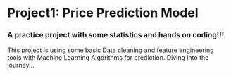 # Project1: Price Prediction Model
### A practice project with some statistics and hands on coding!!!
This project is using some basic Data cleaning and feature engineering tools with Machine Learning Algorithms for prediction. Diving into the journey...
